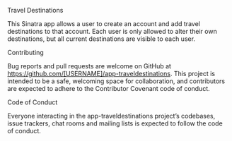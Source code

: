 
Travel Destinations

This Sinatra app allows a user to create an account and add travel destinations to that account.  Each user is only allowed to alter their own destinations, but all current destinations are visible to each user.

Contributing

Bug reports and pull requests are welcome on GitHub at https://github.com/[USERNAME]/app-traveldestinations. This project is intended to be a safe, welcoming space for collaboration, and contributors are expected to adhere to the Contributor Covenant code of conduct.

Code of Conduct

Everyone interacting in the app-traveldestinations project’s codebases, issue trackers, chat rooms and mailing lists is expected to follow the code of conduct.
